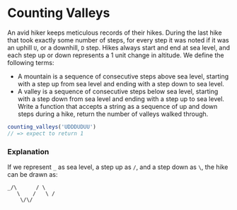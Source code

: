 # Counting Valleys
An avid hiker keeps meticulous records of their hikes. During the last hike that took exactly some number of steps, for every step it was noted if it was an uphill `U`, or a downhill, `D` step. Hikes always start and end at sea level, and each step up or down represents a 1 unit change in altitude. We define the following terms:
- A mountain is a sequence of consecutive steps above sea level, starting with a step up from sea level and ending with a step down to sea level.
- A valley is a sequence of consecutive steps below sea level, starting with a step down from sea level and ending with a step up to sea level.
Write a function that accepts a string as a sequence of up and down steps during a hike, return the number of valleys walked through.
```js
counting_valleys('UDDDUDUU')
// => expect to return 1
```
### Explanation
If we represent `_` as sea level, a step up as `/`, and a step down as `\`, the hike can be drawn as:
```
_/\      / \
   \    /   \ /
    \/\/
```
